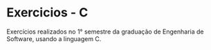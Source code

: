 # Exercicios - C
Exercícios realizados no 1° semestre da graduação de Engenharia de Software, usando a linguagem C.
